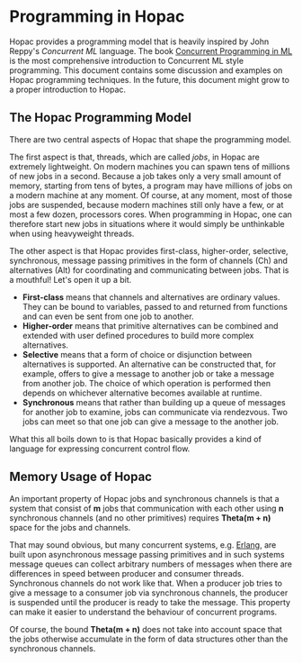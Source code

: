 Programming in Hopac
====================

Hopac provides a programming model that is heavily inspired by John Reppy's
*Concurrent ML* language.  The book [Concurrent Programming in
ML](http://www.cambridge.org/us/academic/subjects/computer-science/distributed-networked-and-mobile-computing/concurrent-programming-ml)
is the most comprehensive introduction to Concurrent ML style programming.  This
document contains some discussion and examples on Hopac programming techniques.
In the future, this document might grow to a proper introduction to Hopac.

The Hopac Programming Model
---------------------------

There are two central aspects of Hopac that shape the programming model.

The first aspect is that, threads, which are called *jobs*, in Hopac are
extremely lightweight.  On modern machines you can spawn tens of millions of new
jobs in a second.  Because a job takes only a very small amount of memory,
starting from tens of bytes, a program may have millions of jobs on a modern
machine at any moment.  Of course, at any moment, most of those jobs are
suspended, because modern machines still only have a few, or at most a few
dozen, processors cores.  When programming in Hopac, one can therefore start new
jobs in situations where it would simply be unthinkable when using heavyweight
threads.

The other aspect is that Hopac provides first-class, higher-order, selective,
synchronous, message passing primitives in the form of channels (Ch) and
alternatives (Alt) for coordinating and communicating between jobs.  That is a
mouthful!  Let's open it up a bit.

* **First-class** means that channels and alternatives are ordinary values.
  They can be bound to variables, passed to and returned from functions and can
  even be sent from one job to another.
* **Higher-order** means that primitive alternatives can be combined and
  extended with user defined procedures to build more complex alternatives.
* **Selective** means that a form of choice or disjunction between alternatives
  is supported.  An alternative can be constructed that, for example, offers to
  give a message to another job or take a message from another job.  The choice
  of which operation is performed then depends on whichever alternative becomes
  available at runtime.
* **Synchronous** means that rather than building up a queue of messages for
  another job to examine, jobs can communicate via rendezvous.  Two jobs can
  meet so that one job can give a message to the another job.

What this all boils down to is that Hopac basically provides a kind of language
for expressing concurrent control flow.

Memory Usage of Hopac
---------------------

An important property of Hopac jobs and synchronous channels is that a system
that consist of **m** jobs that communication with each other using **n**
synchronous channels (and no other primitives) requires **Theta(m + n)** space
for the jobs and channels.

That may sound obvious, but many concurrent systems,
e.g. [Erlang](http://www.erlang.org/), are built upon asynchronous message
passing primitives and in such systems message queues can collect arbitrary
numbers of messages when there are differences in speed between producer and
consumer threads.  Synchronous channels do not work like that.  When a producer
job tries to give a message to a consumer job via synchronous channels, the
producer is suspended until the producer is ready to take the message.  This
property can make it easier to understand the behaviour of concurrent programs.

Of course, the bound **Theta(m + n)** does not take into account space that the
jobs otherwise accumulate in the form of data structures other than the
synchronous channels.
